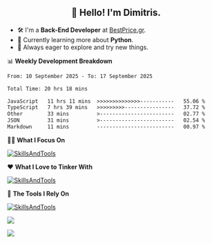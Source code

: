 <h2 align="center">👋 Hello! I'm Dimitris.</h2>

- 🛠 I'm a **Back-End Developer** at [BestPrice.gr](https://bestprice.gr).
- 🌱 Currently learning more about **Python**.
- 🧭 Always eager to explore and try new things.
  
📊 **Weekly Development Breakdown**

<!--START_SECTION:waka-->

```txt
From: 10 September 2025 - To: 17 September 2025

Total Time: 20 hrs 18 mins

JavaScript   11 hrs 11 mins  >>>>>>>>>>>>>>-----------   55.06 %
TypeScript   7 hrs 39 mins   >>>>>>>>>----------------   37.72 %
Other        33 mins         >------------------------   02.77 %
JSON         31 mins         >------------------------   02.54 %
Markdown     11 mins         -------------------------   00.97 %
```

<!--END_SECTION:waka-->

🧑‍💻 **What I Focus On**  

[![SkillsAndTools](https://skillicons.dev/icons?i=ts,js,mysql,nodejs,deno,react,tailwind,redis,kafka,jest&theme=light&perline=11)](https://skillicons.dev)


❤️ **What I Love to Tinker With**  

[![SkillsAndTools](https://skillicons.dev/icons?i=py,go,bash,mongodb&theme=light&perline=11)](https://skillicons.dev)


🧰 **The Tools I Rely On**  

[![SkillsAndTools](https://skillicons.dev/icons?i=linux,git,docker,aws,figma&theme=light&perline=11)](https://skillicons.dev)


<a href="https://wakatime.com/@018db2c8-3e4e-4392-80be-2ef5619c010a"><img src="https://wakatime.com/badge/user/018db2c8-3e4e-4392-80be-2ef5619c010a.svg?style=plastic" /></a>

![](https://hit.yhype.me/github/profile?user_id=45003429)
